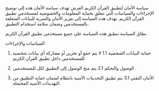 سياسة الأمان لتطبيق القرآن الكريم
الغرض
تهدف سياسة الأمان هذه إلى توضيح الإجراءات والسياسات التي تتعلق بحماية المعلومات والخصوصية لمستخدمي تطبيق القرآن الكريم. تهدف هذه السياسة إلى تعزيز الأمان والسرية للبيانات المتعلقة بالمستخدمين وضمان سلامة استخدام التطبيق.

نطاق السياسة
تنطبق هذه السياسة على جميع مستخدمي تطبيق القرآن الكريم.

السياسات والإجراءات
1. حماية البيانات الشخصية
1.1 لا يتم جمع أو تخزين أو مشاركة أي بيانات شخصية للمستخدمين داخل تطبيق القرآن الكريم.

2. الوصول والتحكم
2.1 يتم منح الوصول إلى التطبيق لكل للمستخدمين .


3. الأمان التقني
3.1 يتم تطبيق التحديثات الأمنية بانتظام لضمان حماية التطبيق من التهديدات الأمنية المحتملة.

